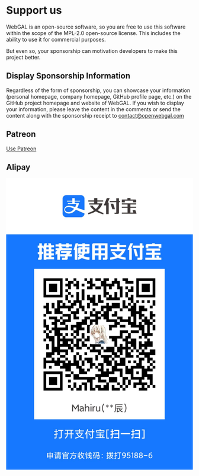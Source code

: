 # Support us

WebGAL is an open-source software, so you are free to use this software within the scope of the MPL-2.0 open-source license. This includes the ability to use it for commercial purposes.

But even so, your sponsorship can motivation developers to make this project better.

## Display Sponsorship Information

Regardless of the form of sponsorship, you can showcase your information (personal homepage, company homepage, GitHub profile page, etc.) on the GitHub project homepage and website of WebGAL. If you wish to display your information, please leave the content in the comments or send the content along with the sponsorship receipt to [contact@openwebgal.com](mailto:contact@openwebgal.com)


## Patreon

[Use Patreon](https://www.patreon.com/WebGAL)

## Alipay

![img.png](./img.png)
